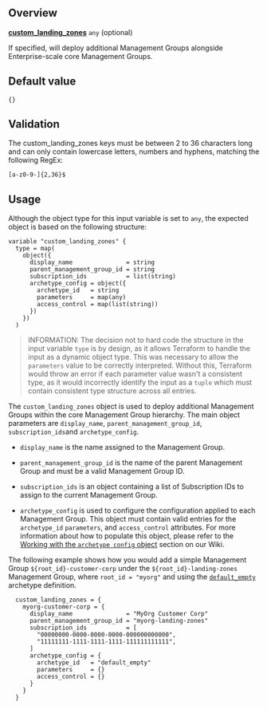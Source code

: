 <!-- markdownlint-disable first-line-h1 -->
## Overview

[**custom_landing_zones**](#overview) `any` (optional)

If specified, will deploy additional Management Groups alongside Enterprise-scale core Management Groups.

## Default value

`{}`

## Validation

The custom_landing_zones keys must be between 2 to 36 characters long and can only contain lowercase letters, numbers and hyphens, matching the following RegEx:

`[a-z0-9-]{2,36}$`

## Usage

Although the object type for this input variable is set to `any`, the expected object is based on the following structure:

```hcl
variable "custom_landing_zones" {
  type = map(
    object({
      display_name               = string
      parent_management_group_id = string
      subscription_ids           = list(string)
      archetype_config = object({
        archetype_id   = string
        parameters     = map(any)
        access_control = map(list(string))
      })
    })
  )
```

> INFORMATION: The decision not to hard code the structure in the input variable `type` is by design, as it allows Terraform to handle the input as a dynamic object type.
This was necessary to allow the `parameters` value to be correctly interpreted.
Without this, Terraform would throw an error if each parameter value wasn't a consistent type, as it would incorrectly identify the input as a `tuple` which must contain consistent type structure across all entries.

The `custom_landing_zones` object is used to deploy additional Management Groups within the core Management Group hierarchy.
The main object parameters are `display_name`, `parent_management_group_id`, `subscription_ids`and `archetype_config`.

- `display_name` is the name assigned to the Management Group.

- `parent_management_group_id` is the name of the parent Management Group and must be a valid Management Group ID.

- `subscription_ids` is an object containing a list of Subscription IDs to assign to the current Management Group.

- `archetype_config` is used to configure the configuration applied to each Management Group. This object must contain valid entries for the `archetype_id` `parameters`, and `access_control` attributes. For more information about how to populate this object, please refer to the [Working with the `archetype config` object][archetype_config_object] section on our Wiki.

The following example shows how you would add a simple Management Group `${root_id}-customer-corp` under the `${root_id}-landing-zones` Management Group, where `root_id = "myorg"` and using the [`default_empty`][using_default_empty] archetype definition.

```hcl
  custom_landing_zones = {
    myorg-customer-corp = {
      display_name               = "MyOrg Customer Corp"
      parent_management_group_id = "myorg-landing-zones"
      subscription_ids           = [
        "00000000-0000-0000-0000-000000000000",
        "11111111-1111-1111-1111-111111111111",
      ]
      archetype_config = {
        archetype_id   = "default_empty"
        parameters     = {}
        access_control = {}
      }
    }
  }
```

[//]: # "************************"
[//]: # "INSERT LINK LABELS BELOW"
[//]: # "************************"

[this_page]: # "Link for the current page."

[archetype_config_object]: %5BUser-Guide%5D-Archetype-Definitions#working-with-the-archetype_config-object "Working with the archetype_config object"
[using_default_empty]:     %5BUser-Guide%5D-Archetype-Definitions#using-the-default_empty-archetype-definition "Using the `default_empty` archetype definition"
